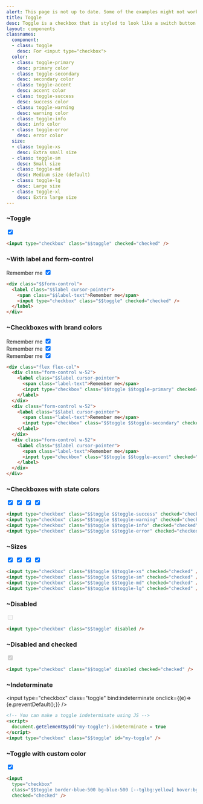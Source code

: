 ```yaml
---
alert: This page is not up to date. Some of the examples might not work as expected.
title: Toggle
desc: Toggle is a checkbox that is styled to look like a switch button.
layout: components
classnames:
  component:
  - class: toggle
    desc: For <input type="checkbox">
  color:
  - class: toggle-primary
    desc: primary color
  - class: toggle-secondary
    desc: secondary color
  - class: toggle-accent
    desc: accent color
  - class: toggle-success
    desc: success color
  - class: toggle-warning
    desc: warning color
  - class: toggle-info
    desc: info color
  - class: toggle-error
    desc: error color
  size:
  - class: toggle-xs
    desc: Extra small size
  - class: toggle-sm
    desc: Small size
  - class: toggle-md
    desc: Medium size (default)
  - class: toggle-lg
    desc: Large size
  - class: toggle-xl
    desc: Extra large size
---
```


<script>
  import Component from "$components/Component.svelte"
  let indeterminate = true;
</script>

### ~Toggle
<input type="checkbox" class="toggle" checked="checked" />

```html
<input type="checkbox" class="$$toggle" checked="checked" />
```


### ~With label and form-control
<div class="form-control w-52">
  <label class="cursor-pointer label">
    <span class="label-text">Remember me</span>
    <input type="checkbox" class="toggle" checked="checked" />
  </label>
</div>

```html
<div class="$$form-control">
  <label class="$$label cursor-pointer">
    <span class="$$label-text">Remember me</span>
    <input type="checkbox" class="$$toggle" checked="checked" />
  </label>
</div>
```


### ~Checkboxes with brand colors
<div class="flex flex-col">
  <div class="form-control w-52">
    <label class="cursor-pointer label">
      <span class="label-text">Remember me</span>
      <input type="checkbox" class="toggle toggle-primary" checked="checked" />
    </label>
  </div>
  <div class="form-control w-52">
    <label class="cursor-pointer label">
      <span class="label-text">Remember me</span>
      <input type="checkbox" class="toggle toggle-secondary" checked="checked" />
    </label>
  </div>
  <div class="form-control w-52">
    <label class="cursor-pointer label">
      <span class="label-text">Remember me</span>
      <input type="checkbox" class="toggle toggle-accent" checked="checked" />
    </label>
  </div>
</div>

```html
<div class="flex flex-col">
  <div class="form-control w-52">
    <label class="$$label cursor-pointer">
      <span class="label-text">Remember me</span>
      <input type="checkbox" class="$$toggle $$toggle-primary" checked="checked" />
    </label>
  </div>
  <div class="form-control w-52">
    <label class="$$label cursor-pointer">
      <span class="label-text">Remember me</span>
      <input type="checkbox" class="$$toggle $$toggle-secondary" checked="checked" />
    </label>
  </div>
  <div class="form-control w-52">
    <label class="$$label cursor-pointer">
      <span class="label-text">Remember me</span>
      <input type="checkbox" class="$$toggle $$toggle-accent" checked="checked" />
    </label>
  </div>
</div>
```


### ~Checkboxes with state colors
<div class="flex flex-col items-center gap-2">
  <input type="checkbox" class="toggle toggle-success" checked="checked" />
  <input type="checkbox" class="toggle toggle-warning" checked="checked" />
  <input type="checkbox" class="toggle toggle-info" checked="checked" />
  <input type="checkbox" class="toggle toggle-error" checked="checked" />
</div>

```html
<input type="checkbox" class="$$toggle $$toggle-success" checked="checked" />
<input type="checkbox" class="$$toggle $$toggle-warning" checked="checked" />
<input type="checkbox" class="$$toggle $$toggle-info" checked="checked" />
<input type="checkbox" class="$$toggle $$toggle-error" checked="checked" />
```


### ~Sizes
<div class="flex flex-col items-center gap-2">
  <input type="checkbox" class="toggle toggle-xs" checked="checked" />
  <input type="checkbox" class="toggle toggle-sm" checked="checked" />
  <input type="checkbox" class="toggle toggle-md" checked="checked" />
  <input type="checkbox" class="toggle toggle-lg" checked="checked" />
</div>

```html
<input type="checkbox" class="$$toggle $$toggle-xs" checked="checked" />
<input type="checkbox" class="$$toggle $$toggle-sm" checked="checked" />
<input type="checkbox" class="$$toggle $$toggle-md" checked="checked" />
<input type="checkbox" class="$$toggle $$toggle-lg" checked="checked" />
```


### ~Disabled
<input type="checkbox" class="toggle" disabled />

```html
<input type="checkbox" class="$$toggle" disabled />
```


### ~Disabled and checked
<input type="checkbox" class="toggle" disabled checked="checked" />

```html
<input type="checkbox" class="$$toggle" disabled checked="checked" />
```


### ~Indeterminate
<input type="checkbox" class="toggle" bind:indeterminate onclick={(e)=>{e.preventDefault();}} />

```html
<!-- You can make a toggle indeterminate using JS -->
<script>
  document.getElementById("my-toggle").indeterminate = true
</script>
<input type="checkbox" class="$$toggle" id="my-toggle" />
```


### ~Toggle with custom color
<input type="checkbox" class="toggle [--tglbg:yellow] bg-blue-500 hover:bg-blue-700 border-blue-500" checked="checked" />

```html
<input
  type="checkbox"
  class="$$toggle border-blue-500 bg-blue-500 [--tglbg:yellow] hover:bg-blue-700"
  checked="checked" />
```
